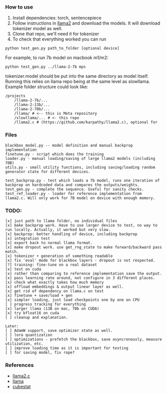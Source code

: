### How to use

1. Install dependencies: torch, sentencepiece 
1. Follow instructions in [llama2](https://github.com/facebookresearch/llama) and download the models. It will download tokenizer model as well.
2. Clone that repo, we'll need it for tokenizer
3. To check that everything worked you can run 

```
python test_gen.py path_to_folder [optional device]
```

For example, to run 7b model on macbook m1/m2:
```
python test_gen.py ../llama-2-7b mps
```

tokenizer.model should be put into the same directory as model itself. Running this relies on llama repo being at the same level as slowllama.
Example folder structure could look like:
```
/projects
    /llama-2-7b/...
    /llama-2-13b/...
    /llama-2-70b/...
    /llama/ # <-- this is Meta repository
    /slowllama/... # <- this repo
    /llama2.c # (https://github.com/karpathy/llama2.c), optional for 
```

### Files

```
blackbox_model.py -- model definition and manual backprop implementation
finetune.py - script which does the training
loader.py - manual loading/saving of large llama2 models (including 70B)
utils.py - small utility functions, including saving/loading random generator state for different devices.

test_backprop.py - test which loads a 7b model, runs one iteration of backprop on hardcoded data and compares the outputs/weights.
test_gen.py - complete the sequence. Useful for sanity checks.
test_ref_loader.py - loader for reference implementation from llama2.c. Will only work for 7B model on device with enough memory.

```

### TODO:
```
[x] just path to llama folder, no individual files
[x] make backprop work. Have to use larger device to test, no way to run locally. Actually, it worked but very slow.
[x] backprop: better handling of device, including backprop
[x] integration test
[x] export back to normal llama format.
[x] make dropout work. use get_rng_state to make forward/backward pass match.
[x] tokenizer + generation of something readable
[x] fix 'eval' mode for blackbox layers - dropout is not respected.
[?] training: fine-tune on a real dataset
[x] test on cuda
[x] rather than comparing to reference implementation save the output.
[x] pass learning rate around, not configure in 3 different places.
[x] check what exactly takes how much memory
[x] offload embeddings & output linear layer as well.
[x] get rid of dependency on llama.c on test 
[x] finetune + save/load + gen
[x] simpler loading, just load checkpoints one by one on CPU
[ ] progress tracking for everything
[x] larger llama (13B on mac, 70b on CUDA)
[x] try bfloat16 on cuda
[ ] cleanup and explanation. 

Later:
[ ] AdamW support, save optimizer state as well.
[ ] lora quantization
[ ] optimizations - prefetch the blackbox, save asyncronously, measure utilization, etc.
[ ] improve loading time as it is important for testing
[ ] for saving model, fix rope?
```

### References
* [llama2.c](https://github.com/karpathy/llama2.c)
* [llama](https://github.com/facebookresearch/llama)
* [cubestat](https://github.com/okuvshynov/cubestat)
